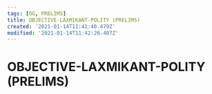 ```yaml
---
tags: [OG, PRELIMS]
title: OBJECTIVE-LAXMIKANT-POLITY (PRELIMS)
created: '2021-01-14T11:41:40.479Z'
modified: '2021-01-14T11:42:26.407Z'
---
```


# OBJECTIVE-LAXMIKANT-POLITY (PRELIMS)
